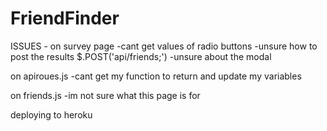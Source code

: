 # FriendFinder

ISSUES -
on survey page
-cant get values of radio buttons
-unsure how to post the results \$.POST('api/friends;')
-unsure about the modal

on apiroues.js
-cant get my function to return and update my variables

on friends.js
-im not sure what this page is for

deploying to heroku
